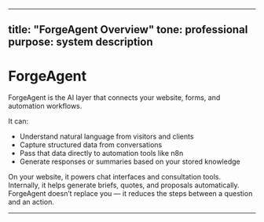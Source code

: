 
---
title: "ForgeAgent Overview"
tone: professional
purpose: system description
---

# ForgeAgent

ForgeAgent is the AI layer that connects your website, forms, and automation workflows.

It can:
- Understand natural language from visitors and clients  
- Capture structured data from conversations  
- Pass that data directly to automation tools like n8n  
- Generate responses or summaries based on your stored knowledge

On your website, it powers chat interfaces and consultation tools.  
Internally, it helps generate briefs, quotes, and proposals automatically.  
ForgeAgent doesn’t replace you — it reduces the steps between a question and an action.

---
